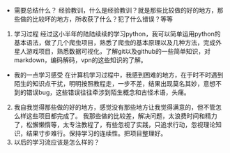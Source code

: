 * 需要总结什么？
经验教训，什么是经验教训？就是那些比较做的好的地方，那些做的比较坏的地方，所收获了什么？犯了什么错误？等等
1. 学习过程
经过这小半年的陆陆续续的学习python，我可以简单运用python的基本语法，做了几个爬虫项目，熟悉了爬虫的基本原理以及几种方法，完成外星人游戏项目，熟悉数据可视化，了解git以及github的一些简单知识，对markdown，编码解码，vpn的这些知识的了解。
* 我的一点学习感受
在计算机学习过程中，我感到困难的地方，在于时不时遇到陌生的知识点干扰，明明按照教程走，一步不差，结果出现莫名其妙，意想不到的错误bug，这些错误往往牵涉到陌生概念和古怪术语，头痛。
2. 我自我觉得那些做的好的地方，感觉没有那些地方让我觉得满意的，但不管怎么样这些项目都完成了。
我那些做的比较差，解决问题，太浪费时间和精力了，松懈懒惰等，太专注教程了，有些忽视了实践，只追求行动，忽视理论知识，结果寸步难行。保持学习的连续性。把项目整理好。
3. 以后的学习流应该是怎么样的？

